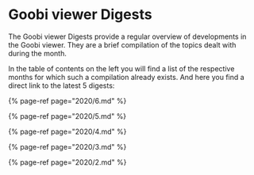 # Goobi viewer Digests

The Goobi viewer Digests provide a regular overview of developments in the Goobi viewer. They are a brief compilation of the topics dealt with during the month. 

In the table of contents on the left you will find a list of the respective months for which such a compilation already exists. And here you find a direct link to the latest 5 digests:

{% page-ref page="2020/6.md" %}

{% page-ref page="2020/5.md" %}

{% page-ref page="2020/4.md" %}

{% page-ref page="2020/3.md" %}

{% page-ref page="2020/2.md" %}

